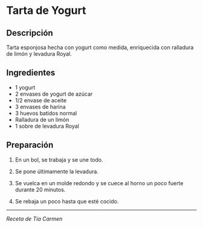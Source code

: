 # Tarta de Yogurt

## Descripción
Tarta esponjosa hecha con yogurt como medida, enriquecida con ralladura de limón y levadura Royal.

## Ingredientes
- 1 yogurt
- 2 envases de yogurt de azúcar
- 1/2 envase de aceite
- 3 envases de harina
- 3 huevos batidos normal
- Ralladura de un limón
- 1 sobre de levadura Royal

## Preparación

1. En un bol, se trabaja y se une todo.

2. Se pone últimamente la levadura.

3. Se vuelca en un molde redondo y se cuece al horno un poco fuerte durante 20 minutos.

4. Se rebaja un poco hasta que esté cocido.

---
*Receta de Tía Carmen*